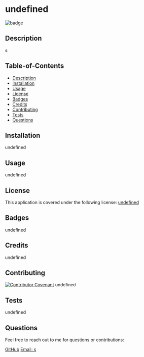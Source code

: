 # undefined

  ![badge](https://img.shields.io/badge/license-undefined-blue)
  ## Description
  s
  
  ## Table-of-Contents
  * [Description](#description)
  * [Installation](#installation)
  * [Usage](#usage)
  * [License](#license)
  * [Badges](#badges)
  * [Credits](#credits)
  * [Contributing](#contributing)
  * [Tests](#tests)
  * [Questions](#questions) 

  ## Installation
  undefined

  ## Usage
  undefined

  ## License
  This application is covered under the following license: 
    [undefined](https://choosealicense.com/licenses/undefined)
    

  ## Badges
  undefined

  ## Credits
   undefined

  ## Contributing
  [![Contributor Covenant](https://img.shields.io/badge/Contributor%20Covenant-2.1-4baaaa.svg)](code_of_conduct.md)
  undefined


  ## Tests
  undefined

  ## Questions
  Feel free to reach out to me for questions or contributions: 
  
  [GitHub](https://github.com/n)
  [Email: s](mailto:s)
